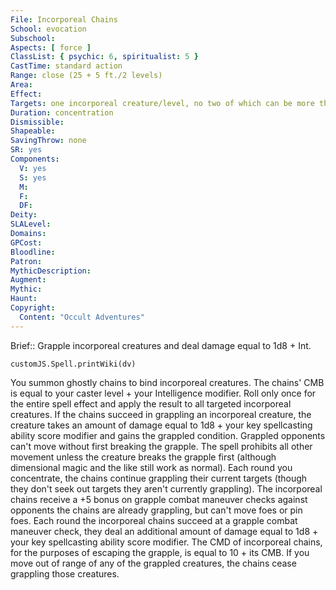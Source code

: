 ```yaml
---
File: Incorporeal Chains
School: evocation
Subschool: 
Aspects: [ force ]
ClassList: { psychic: 6, spiritualist: 5 }
CastTime: standard action
Range: close (25 + 5 ft./2 levels)
Area: 
Effect: 
Targets: one incorporeal creature/level, no two of which can be more than 30 ft. apart
Duration: concentration
Dismissible: 
Shapeable: 
SavingThrow: none
SR: yes
Components:
  V: yes
  S: yes
  M: 
  F: 
  DF: 
Deity: 
SLALevel: 
Domains: 
GPCost: 
Bloodline: 
Patron: 
MythicDescription: 
Augment: 
Mythic: 
Haunt: 
Copyright:
  Content: "Occult Adventures"
---
```

Brief:: Grapple incorporeal creatures and deal damage equal to 1d8 + Int.

```dataviewjs
customJS.Spell.printWiki(dv)
```

You summon ghostly chains to bind incorporeal creatures. The chains' CMB is equal to your caster level + your Intelligence modifier. Roll only once for the entire spell effect and apply the result to all targeted incorporeal creatures.  If the chains succeed in grappling an incorporeal creature, the creature takes an amount of damage equal to 1d8 + your key spellcasting ability score modifier and gains the grappled condition. Grappled opponents can't move without first breaking the grapple. The spell prohibits all other movement unless the creature breaks the grapple first (although dimensional magic and the like still work as normal). Each round you concentrate, the chains continue grappling their current targets (though they don't seek out targets they aren't currently grappling). The incorporeal chains receive a +5 bonus on grapple combat maneuver checks against opponents the chains are already grappling, but can't move foes or pin foes. Each round the incorporeal chains succeed at a grapple combat maneuver check, they deal an additional amount of damage equal to 1d8 + your key spellcasting ability score modifier. The CMD of incorporeal chains, for the purposes of escaping the grapple, is equal to 10 + its CMB. If you move out of range of any of the grappled creatures, the chains cease grappling those creatures.

